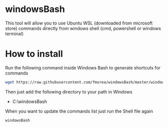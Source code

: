 # windowsBash

This tool will allow you to use Ubuntu WSL (downloaded from microsoft store) commands directly from windows shell (cmd, powershell  or windows terminal)

How to install
==

Run the following command inside Windows Bash to generate shortcuts for commands
```sh
wget https://raw.githubusercontent.com/fmorea/windowsBash/master/windowsBash -P /usr/bin && chmod 0777 /usr/bin/windowsBash && windowsBash
```

Then just add the following directory to your path in Windows
* C:\windowsBash

When you want to update the commands list just run the Shell file again
```sh
windowsBash
```
